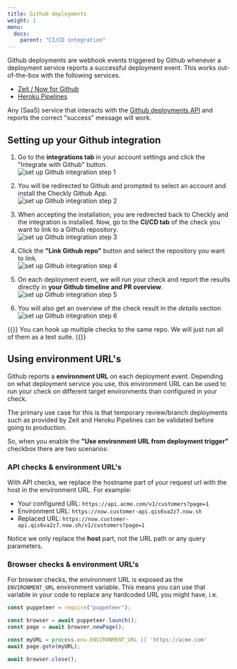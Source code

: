 ```yaml
---
title: Github deployments
weight: 1
menu:
  docs:
    parent: "CI/CD integration"
---
```


Github deployments are webhook events triggered by Github whenever a deployment service reports a successful deployment 
event. This works out-of-the-box with the following services. 

- [Zeit / Now for Github](https://zeit.co/docs/v2/advanced/now-for-github/)
- [Heroku Pipelines](https://devcenter.heroku.com/articles/pipelines)

Any (SaaS) service that interacts with the [Github deployments API](https://developer.github.com/v3/repos/deployments/) and
reports the correct "success" message will work.

## Setting up your Github integration

1. Go to the **integrations tab** in your account settings and click the "Integrate with Github" button.    
![set up Github integration step 1](/docs/images/cicd/github_setup_1.png)

2. You will be redirected to Github and prompted to select an account and install the Checkly Github App.  
![set up Github integration step 2](/docs/images/cicd/github_setup_2.png)

3. When accepting the installation, you are redirected back to Checkly and the integration is installed. 
Now, go to the **CI/CD tab** of the check you want to link to a Github repository.    
![set up Github integration step 3](/docs/images/cicd/github_setup_3.png)

4. Click the **"Link Github repo"** button and select the repository you want to link.  
![set up Github integration step 4](/docs/images/cicd/github_setup_4.png)

5. On each deployment event, we will run your check and report the results directly in **your Github timeline and PR overview**.  
![set up Github integration step 5](/docs/images/cicd/github_setup_5.png)

6. You will also get an overview of the check result in the *details* section
![set up Github integration step 6](/docs/images/cicd/github_setup_6.png)


{{<info >}}
You can hook up multiple checks to the same repo. We will just run all of them as a test suite.
{{</info>}}

## Using environment URL's

Github reports a **environment URL** on each deployment event. Depending on what deployment service you use,
this environment URL can be used to run your check on different target environments than configured in your check.  

The primary use case for this is that temporary review/branch deployments such as provided by Zeit and Heroku Pipelines
can be validated before going to production. 

So, when you enable the **"Use environment URL from deployment trigger"** checkbox there are two scenarios:

### API checks & environment URL's 

With API checks, we replace the hostname part of your request url with the host in the environment URL. 
For example:

- Your configured URL: `https://api.acme.com/v1/customers?page=1`
- Environment URL: `https://now.customer-api.qis6va2z7.now.sh`
- Replaced URL: `https://now.customer-api.qis6va2z7.now.sh/v1/customers?page=1`

Notice we only replace the **host** part, not the URL path or any query parameters.

### Browser checks & environment URL's

For browser checks, the environment URL is exposed as the `ENVIRONMENT_URL` environment variable. This means you can use that
variable in your code to replace any hardcoded URL you might have, i.e.

```javascript
const puppeteer = require("puppeteer");

const browser = await puppeteer.launch();
const page = await browser.newPage();

const myURL = process.env.ENVIRONMENT_URL || 'https://acme.com'
await page.goto(myURL);

await browser.close();
```








